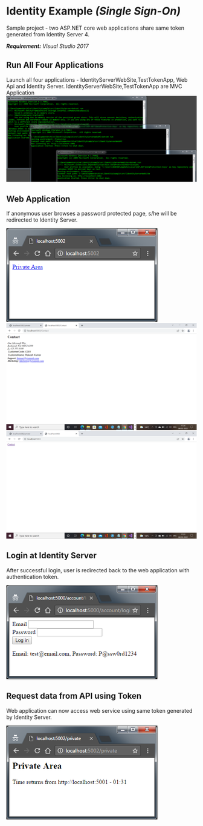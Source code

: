 # Identity Example *(Single Sign-On)*
Sample project - two ASP.NET core web applications share same token generated from Identity Server 4.

***Requirement:*** *Visual Studio 2017*

## Run All Four Applications 
Launch all four applications - IdentityServerWebSite,TestTokenApp, Web Api and Identity Server.
IdentityServerWebSite,TestTokenApp are MVC Application
![Run All Four Applications](./doc/screenshots/1_Run.png "Run All Four Applications")

## Web Application
If anonymous user browses a password protected page, s/he will be redirected to Identity Server.

![Web Application](./doc/screenshots/2_WebSite_Start.png "Web Application")
![Web Application](./doc/screenshots/mvccontact.png "Web Application")
![Web Application](./doc/screenshots/mvcappcontactlink.png "Web Application")

## Login at Identity Server
 After successful login, user is redirected back to the web application with authentication token.

![Login at Identity Server](./doc/screenshots/3_IdentityServer_Login.png "Login at Identity Server")

## Request data from API using Token
Web application can now access web service using same token generated by Identity Server.

![Request data from API using Token](./doc/screenshots/4_Response_from_Api.png "Request data from API using Token")
